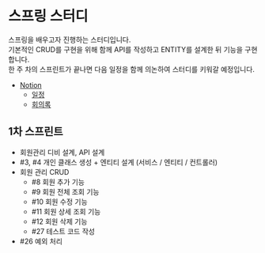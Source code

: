 # 스프링 스터디
스프링을 배우고자 진행하는 스터디입니다.   
기본적인 CRUD를 구현을 위해 함께 API를 작성하고 ENTITY를 설계한 뒤 기능을 구현합니다.  
한 주 차의 스프린트가 끝나면 다음 일정을 함께 의논하여 스터디를 키워갈 예정입니다. 

- [Notion](https://ywoo-srin-minj.notion.site/SPRING-STUDY-3d6b8ade263e403c9b356beeb5a3ed07)
  - [일정](https://ywoo-srin-minj.notion.site/eeeb3b94af2f435e893943c958f900c9)
  - [회의록](https://ywoo-srin-minj.notion.site/3af3fafb3d7542d5aa0b5dccc34d4e65)
  
  
## 1차 스프린트
- 회원관리 디비 설계, API 설계
- #3, #4 개인 클래스 생성 + 엔티티 설계 (서비스 / 엔티티 / 컨트롤러)
- 회원 관리 CRUD
  - #8 회원 추가 기능
  - #9 회원 전체 조회 기능
  - #10 회원 수정 기능
  - #11 회원 상세 조회 기능
  - #12 회원 삭제 기능
  - #27 테스트 코드 작성
- #26 예외 처리
